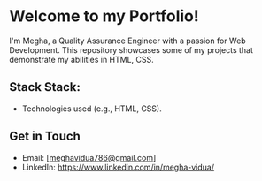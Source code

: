 # Welcome to my Portfolio!

I'm Megha, a Quality Assurance Engineer with a passion for Web Development. 
This repository showcases some of my projects that demonstrate my abilities in HTML, CSS.


## Stack Stack:
* Technologies used (e.g., HTML, CSS).

## Get in Touch

* Email: [meghavidua786@gmail.com]
* LinkedIn: https://www.linkedin.com/in/megha-vidua/
